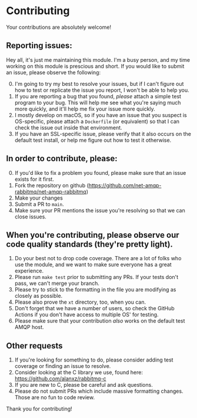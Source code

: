 # Contributing

Your contributions are absolutely welcome!

## Reporting issues:

Hey all, it's just me maintaining this module. I'm a busy person, and my time working on this module is prescious and short. If you would like to submit an issue, please observe the following:

0. I'm going to try my best to resolve your issues, but if I can't figure out how to test or replicate the issue you report, I won't be able to help you.
1. If you are reporting a bug that you found, _please_ attach a simple test program to your bug. This will help me see what you're saying much more quickly, and it'll help me fix your issue more quickly.
2. I mostly develop on macOS, so if you have an issue that you suspect is OS-specific, please attach a `Dockerfile` (or equivalent) so that I can check the issue out inside that environment.
3. If you have an SSL-specific issue, please verify that it also occurs on the default test install, or help me figure out how to test it otherwise.

## In order to contribute, please:

0. If you'd like to fix a problem you found, please make sure that an issue exists for it first.
1. Fork the repository on github (https://github.com/net-amqp-rabbitmq/net-amqp-rabbitmq)
2. Make your changes
3. Submit a PR to `main`.
4. Make sure your PR mentions the issue you're resolving so that we can close issues.

## When you're contributing, please observe our code quality standards (they're pretty light).

1. Do your best not to drop code coverage. There are a lot of folks who use the module, and we want to make sure everyone has a great experience.
2. Please run `make test` prior to submitting any PRs. If your tests don't pass, we can't merge your branch.
3. Please try to stick to the formatting in the file you are modifying as closely as possible.
4. Please also prove the `xt` directory, too, when you can.
5. Don't forget that we have a number of users, so check the GitHub Actions if you don't have access to multiple OS' for testing.
6. Please make sure that your contribution _also_ works on the default test AMQP host.

## Other requests

1. If you're looking for something to do, please consider adding test coverage or finding an issue to resolve.
2. Consider looking at the C library we use, found here: https://github.com/alanxz/rabbitmq-c
3. If you are new to C, please be careful and ask questions.
4. Please do not submit PRs which include massive formatting changes. Those are no fun to code review.

Thank you for contributing!

